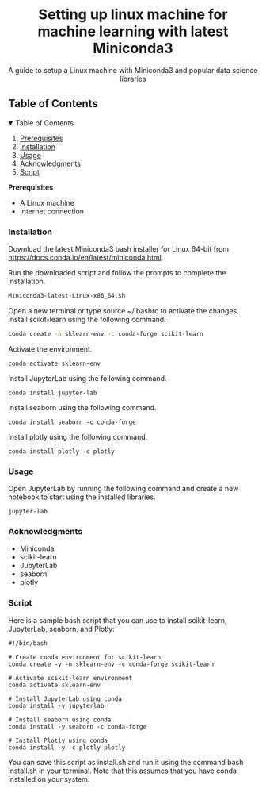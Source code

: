 <!-- Added instructions for installing Miniconda3, scikit-learn, jupyter-lab, seaborn and plotly -->
<!-- PROJECT SHIELDS -->
<!--
*** Thanks for checking out the README Template. If you have a suggestion
*** that would make this better, please fork the repo and create a pull request
*** or simply open an issue with the tag "enhancement".
*** Don't forget to give the project a star!
*** Thanks again! Now go create something AMAZING! :D
-->
<a name="readme-top"></a>

<p align="center">
  <h1 align="center">Setting up linux machine for machine learning with latest Miniconda3</h1>
  <p align="center">
    A guide to setup a Linux machine with Miniconda3 and popular data science libraries
    <br />
  </p>
</p>
<!-- TABLE OF CONTENTS -->
<h2>Table of Contents</h2>


<details open="open">
  <summary>Table of Contents</summary>
  <ol>
    <li><a href="#prerequisites">Prerequisites</a></li>
    <li><a href="#installation">Installation</a></li>
    <li><a href="#usage">Usage</a></li>
    <li><a href="#acknowledgments">Acknowledgments</a></li>
    <li><a href="#bash-script">Script</a></li>
  </ol>
</details>
<!-- PREREQUISITES -->
<strong>Prerequisites</strong>

- A Linux machine
- Internet connection

<!-- INSTALLATION -->
<h3>Installation</h3>

Download the latest Miniconda3 bash installer for Linux 64-bit from https://docs.conda.io/en/latest/miniconda.html.

Run the downloaded script and follow the prompts to complete the installation.

```bash 
Miniconda3-latest-Linux-x86_64.sh
```

Open a new terminal or type source ~/.bashrc to activate the changes.
Install scikit-learn using the following command.

```bash 
conda create -n sklearn-env -c conda-forge scikit-learn
```

Activate the environment.

```
conda activate sklearn-env
```

Install JupyterLab using the following command.

```
conda install jupyter-lab
```

Install seaborn using the following command.

```
conda install seaborn -c conda-forge
```

Install plotly using the following command.

```
conda install plotly -c plotly
```

<!-- USAGE -->
<h3>Usage</h3>

Open JupyterLab by running the following command and create a new notebook to start using the installed libraries.

```
jupyter-lab
```

<!-- ACKNOWLEDGMENTS -->
<h3>Acknowledgments</h3>

 - Miniconda
 - scikit-learn
 - JupyterLab
 - seaborn
 - plotly
 
<!--Script-->
<h3>Script</h3>

Here is a sample bash script that you can use to install scikit-learn, JupyterLab, seaborn, and Plotly:

```
#!/bin/bash

# Create conda environment for scikit-learn
conda create -y -n sklearn-env -c conda-forge scikit-learn

# Activate scikit-learn environment
conda activate sklearn-env

# Install JupyterLab using conda
conda install -y jupyterlab

# Install seaborn using conda
conda install -y seaborn -c conda-forge

# Install Plotly using conda
conda install -y -c plotly plotly

```

You can save this script as install.sh and run it using the command bash install.sh in your terminal. Note that this assumes that you have conda installed on your system.

<!-- MARKDOWN LINKS & IMAGES -->
<!-- https://www.markdownguide.org/basic-syntax/#reference-style-links -->
[contributors-shield]: https://img.shields.io/github/contributors/othneildrew/Best-README-Template.svg?style=for-the-badge
[contributors-url]: https://github.com/othneildrew/Best-README-Template/graphs/contributors
[forks-shield]: https://img.shields.io/github/forks/othneildrew/Best-README-Template.svg?style=for-the-badge
[forks-url]: https://github.com/othneildrew/Best-README-Template/network/members
[stars-shield]: https://img.shields.io/github/stars/othneildrew/Best-README-Template.svg?style=for-the-badge
[stars-url]: https://github.com/othneildrew/Best-README-Template/stargazers
[issues-shield]: https://img.shields.io/github/issues/othneildrew/Best-README-Template.svg?style=for-the-badge
[issues-url]: https://github.com/othneildrew/Best-README-Template/issues
[license-shield]: https://img.shields.io/github/license/othneildrew/Best-README-Template.svg?style=for-the-badge
[license-url]: https://github.com/othneildrew/Best-README-Template/blob/master/LICENSE.txt
[linkedin-shield]: https://img.shields.io/badge/-LinkedIn-black.svg?style=for-the-badge&logo=linkedin&colorB=555
[linkedin-url]: https://linkedin.com/in/othneildrew
[product-screenshot]: images/screenshot.png
[Next.js]: https://img.shields.io/badge/next.js-000000?style=for-the-badge&logo=nextdotjs&logoColor=white
[Next-url]: https://nextjs.org/
[React.js]: https://img.shields.io/badge/React-20232A?style=for-the-badge&logo=react&logoColor=61DAFB
[React-url]: https://reactjs.org/
[Vue.js]: https://img.shields.io/badge/Vue.js-35495E?style=for-the-badge&logo=vuedotjs&logoColor=4FC08D
[Vue-url]: https://vuejs.org/
[Angular.io]: https://img.shields.io/badge/Angular-DD0031?style=for-the-badge&logo=angular&logoColor=white
[Angular-url]: https://angular.io/
[Svelte.dev]: https://img.shields.io/badge/Svelte-4A4A55?style=for-the-badge&logo=svelte&logoColor=FF3E00
[Svelte-url]: https://svelte.dev/
[Laravel.com]: https://img.shields.io/badge/Laravel-FF2D20?style=for-the-badge&logo=laravel&logoColor=white
[Laravel-url]: https://laravel.com
[Bootstrap.com]: https://img.shields.io/badge/Bootstrap-563D7C?style=for-the-badge&logo=bootstrap&logoColor=white
[Bootstrap-url]: https://getbootstrap.com
[JQuery.com]: https://img.shields.io/badge/jQuery-0769AD?style=for-the-badge&logo=jquery&logoColor=white
[JQuery-url]: https://jquery.com 
